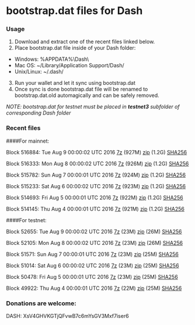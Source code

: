 # bootstrap.dat files for Dash

### Usage

1. Download and extract one of the recent files linked below.
2. Place bootstrap.dat file inside of your Dash folder:
 - Windows: %APPDATA%\Dash\
 - Mac OS: ~/Library/Application Support/Dash/
 - Unix/Linux: ~/.dash/
3. Run your wallet and let it sync using bootstrap.dat
4. Once sync is done bootstrap.dat file will be renamed to bootstrap.dat.old automagically and can be safely removed.

_NOTE: bootstrap.dat for testnet must be placed in **testnet3** subfolder of corresponding Dash folder_

### Recent files

####For mainnet:

Block 516884: Tue Aug  9 00:00:02 UTC 2016 [7z](https://transfer.sh/bK65s/bootstrap.dat.20160809.7z) (927M) [zip](https://transfer.sh/Ma6sV/bootstrap.dat.20160809.zip) (1.2G) [SHA256](https://transfer.sh/vUXQq/sha256.txt)

Block 516333: Mon Aug  8 00:00:02 UTC 2016 [7z](https://transfer.sh/Rru65/bootstrap.dat.20160808.7z) (926M) [zip](https://transfer.sh/13dfGy/bootstrap.dat.20160808.zip) (1.2G) [SHA256](https://transfer.sh/mLsEN/sha256.txt)

Block 515782: Sun Aug  7 00:00:01 UTC 2016 [7z](https://transfer.sh/MMIwg/bootstrap.dat.20160807.7z) (924M) [zip](https://transfer.sh/Cm2cU/bootstrap.dat.20160807.zip) (1.2G) [SHA256](https://transfer.sh/piiIK/sha256.txt)

Block 515233: Sat Aug  6 00:00:02 UTC 2016 [7z](https://transfer.sh/x1t3U/bootstrap.dat.20160806.7z) (923M) [zip](https://transfer.sh/Icrsm/bootstrap.dat.20160806.zip) (1.2G) [SHA256](https://transfer.sh/uG48c/sha256.txt)

Block 514693: Fri Aug  5 00:00:01 UTC 2016 [7z](https://transfer.sh/vCOYe/bootstrap.dat.20160805.7z) (922M) [zip](https://transfer.sh/ODYS9/bootstrap.dat.20160805.zip) (1.2G) [SHA256](https://transfer.sh/12HShd/sha256.txt)

Block 514145: Thu Aug  4 00:00:01 UTC 2016 [7z](https://transfer.sh/g2T08/bootstrap.dat.20160804.7z) (921M) [zip]() (1.2G) [SHA256](https://transfer.sh/xvTuq/sha256.txt)

####For testnet:

Block 52655: Tue Aug  9 00:00:02 UTC 2016 [7z](https://transfer.sh/1Cj70/bootstrap.dat.20160809.7z) (23M) [zip](https://transfer.sh/bjynv/bootstrap.dat.20160809.zip) (26M) [SHA256](https://transfer.sh/iMvur/sha256.txt)

Block 52105: Mon Aug  8 00:00:02 UTC 2016 [7z](https://transfer.sh/ctf3D/bootstrap.dat.20160808.7z) (23M) [zip](https://transfer.sh/ZPasb/bootstrap.dat.20160808.zip) (26M) [SHA256](https://transfer.sh/qVHam/sha256.txt)

Block 51571: Sun Aug  7 00:00:01 UTC 2016 [7z](https://transfer.sh/upAZV/bootstrap.dat.20160807.7z) (23M) [zip](https://transfer.sh/14WQiX/bootstrap.dat.20160807.zip) (25M) [SHA256](https://transfer.sh/12Ip3y/sha256.txt)

Block 51014: Sat Aug  6 00:00:02 UTC 2016 [7z](https://transfer.sh/85cFg/bootstrap.dat.20160806.7z) (23M) [zip](https://transfer.sh/rug5J/bootstrap.dat.20160806.zip) (25M) [SHA256](https://transfer.sh/WA36n/sha256.txt)

Block 50478: Fri Aug  5 00:00:01 UTC 2016 [7z](https://transfer.sh/LF0vx/bootstrap.dat.20160805.7z) (23M) [zip](https://transfer.sh/pwTBS/bootstrap.dat.20160805.zip) (25M) [SHA256](https://transfer.sh/6BFlB/sha256.txt)

Block 49922: Thu Aug  4 00:00:01 UTC 2016 [7z](https://transfer.sh/MhwoC/bootstrap.dat.20160804.7z) (22M) [zip](https://transfer.sh/wguT3/bootstrap.dat.20160804.zip) (25M) [SHA256](https://transfer.sh/GleGU/sha256.txt)

### Donations are welcome:

DASH: XsV4GHVKGTjQFvwB7c6mYsGV3Mxf7iser6
